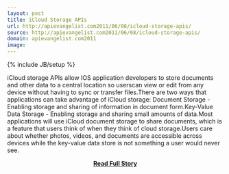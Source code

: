 ```yaml
---
layout: post
title: iCloud Storage APIs
url: http://apievangelist.com2011/06/08/icloud-storage-apis/
source: http://apievangelist.com2011/06/08/icloud-storage-apis/
domain: apievangelist.com2011
image: 
---
```

{% include JB/setup %}<p>iCloud storage APIs allow IOS application developers to store documents and other data to a central location so userscan view or edit from any device without having to sync or transfer files.There are two ways that applications can take advantage of iCloud storage: Document Storage - Enabling storage and sharing of information in document form.Key-Value Data Storage - Enabling storage and sharing small amounts of data.Most applications will use iCloud document storage to share documents, which is a feature that users think of when they think of cloud storage.Users care about whether photos, videos, and documents are accessible across devices while the key-value data store is not something a user would never see.</p>
<center><p><a href="http://apievangelist.com2011/06/08/icloud-storage-apis/" style='padding:25px; font-sze:18px; font-weight: bold;'>Read Full Story</a></p></center>
